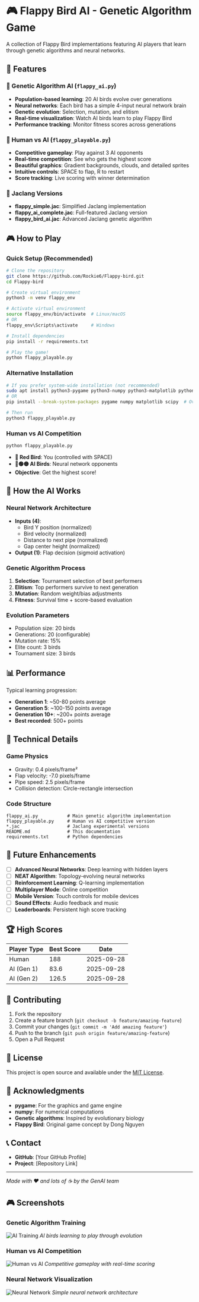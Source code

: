 # 🎮 Flappy Bird AI - Genetic Algorithm Game

A collection of Flappy Bird implementations featuring AI players that learn through genetic algorithms and neural networks.

## 🚀 Features

### 🧬 Genetic Algorithm AI (`flappy_ai.py`)
- **Population-based learning**: 20 AI birds evolve over generations
- **Neural networks**: Each bird has a simple 4-input neural network brain
- **Genetic evolution**: Selection, mutation, and elitism
- **Real-time visualization**: Watch AI birds learn to play Flappy Bird
- **Performance tracking**: Monitor fitness scores across generations

### 🎯 Human vs AI (`flappy_playable.py`)  
- **Competitive gameplay**: Play against 3 AI opponents
- **Real-time competition**: See who gets the highest score
- **Beautiful graphics**: Gradient backgrounds, clouds, and detailed sprites
- **Intuitive controls**: SPACE to flap, R to restart
- **Score tracking**: Live scoring with winner determination

### 🔧 Jaclang Versions
- **flappy_simple.jac**: Simplified Jaclang implementation
- **flappy_ai_complete.jac**: Full-featured Jaclang version
- **flappy_bird_ai.jac**: Advanced Jaclang genetic algorithm

## 🎮 How to Play

### Quick Setup (Recommended)
```bash
# Clone the repository
git clone https://github.com/Rockie6/Flappy-bird.git
cd Flappy-bird

# Create virtual environment
python3 -m venv flappy_env

# Activate virtual environment
source flappy_env/bin/activate  # Linux/macOS
# OR
flappy_env\Scripts\activate     # Windows

# Install dependencies
pip install -r requirements.txt

# Play the game!
python flappy_playable.py
```

### Alternative Installation
```bash
# If you prefer system-wide installation (not recommended)
sudo apt install python3-pygame python3-numpy python3-matplotlib python3-scipy  # Ubuntu/Debian
# OR
pip install --break-system-packages pygame numpy matplotlib scipy  # Override protection

# Then run
python3 flappy_playable.py
```

### Human vs AI Competition
```bash
python flappy_playable.py
```
- **🔴 Red Bird**: You (controlled with SPACE)
- **🔵🟢🟡 AI Birds**: Neural network opponents
- **Objective**: Get the highest score!

## 🧠 How the AI Works

### Neural Network Architecture
- **Inputs (4)**:
  - Bird Y position (normalized)
  - Bird velocity (normalized)  
  - Distance to next pipe (normalized)
  - Gap center height (normalized)
- **Output (1)**: Flap decision (sigmoid activation)

### Genetic Algorithm Process
1. **Selection**: Tournament selection of best performers
2. **Elitism**: Top performers survive to next generation
3. **Mutation**: Random weight/bias adjustments
4. **Fitness**: Survival time + score-based evaluation

### Evolution Parameters
- Population size: 20 birds
- Generations: 20 (configurable)
- Mutation rate: 15%
- Elite count: 3 birds
- Tournament size: 3 birds

## 📊 Performance

Typical learning progression:
- **Generation 1**: ~50-80 points average
- **Generation 5**: ~100-150 points average  
- **Generation 10+**: ~200+ points average
- **Best recorded**: 500+ points

## 🔧 Technical Details

### Game Physics
- Gravity: 0.4 pixels/frame²
- Flap velocity: -7.0 pixels/frame
- Pipe speed: 2.5 pixels/frame
- Collision detection: Circle-rectangle intersection

### Code Structure
```
flappy_ai.py           # Main genetic algorithm implementation
flappy_playable.py     # Human vs AI competitive version
*.jac                  # Jaclang experimental versions
README.md              # This documentation
requirements.txt       # Python dependencies
```

## 🎯 Future Enhancements

- [ ] **Advanced Neural Networks**: Deep learning with hidden layers
- [ ] **NEAT Algorithm**: Topology-evolving neural networks  
- [ ] **Reinforcement Learning**: Q-learning implementation
- [ ] **Multiplayer Mode**: Online competition
- [ ] **Mobile Version**: Touch controls for mobile devices
- [ ] **Sound Effects**: Audio feedback and music
- [ ] **Leaderboards**: Persistent high score tracking

## 🏆 High Scores

| Player Type | Best Score | Date |
|-------------|-----------|------|
| Human | 188 | 2025-09-28 |
| AI (Gen 1) | 83.6 | 2025-09-28 |
| AI (Gen 2) | 126.5 | 2025-09-28 |

## 🤝 Contributing

1. Fork the repository
2. Create a feature branch (`git checkout -b feature/amazing-feature`)
3. Commit your changes (`git commit -m 'Add amazing feature'`)
4. Push to the branch (`git push origin feature/amazing-feature`)
5. Open a Pull Request

## 📝 License

This project is open source and available under the [MIT License](LICENSE).

## 🙏 Acknowledgments

- **pygame**: For the graphics and game engine
- **numpy**: For numerical computations
- **Genetic algorithms**: Inspired by evolutionary biology
- **Flappy Bird**: Original game concept by Dong Nguyen

## 📞 Contact

- **GitHub**: [Your GitHub Profile]
- **Project**: [Repository Link]

---

*Made with ❤️ and lots of ☕ by the GenAI team*

## 🎮 Screenshots

### Genetic Algorithm Training
![AI Training](screenshots/ai_training.png)
*AI birds learning to play through evolution*

### Human vs AI Competition  
![Human vs AI](screenshots/human_vs_ai.png)
*Competitive gameplay with real-time scoring*

### Neural Network Visualization
![Neural Network](screenshots/neural_network.png)
*Simple neural network architecture*